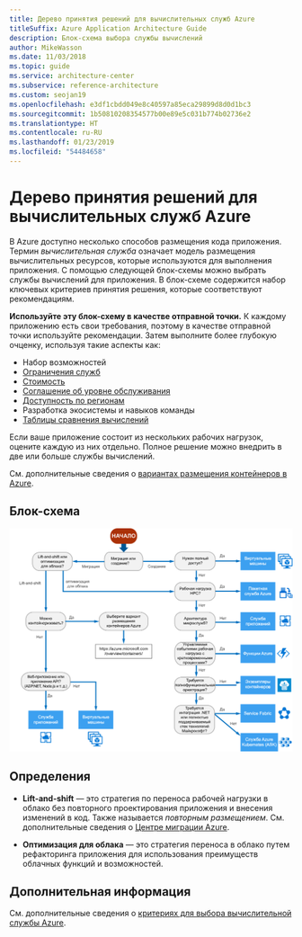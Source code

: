 ```yaml
---
title: Дерево принятия решений для вычислительных служб Azure
titleSuffix: Azure Application Architecture Guide
description: Блок-схема выбора службы вычислений
author: MikeWasson
ms.date: 11/03/2018
ms.topic: guide
ms.service: architecture-center
ms.subservice: reference-architecture
ms.custom: seojan19
ms.openlocfilehash: e3df1cbdd049e8c40597a85eca29899d8d0d1bc3
ms.sourcegitcommit: 1b50810208354577b00e89e5c031b774b02736e2
ms.translationtype: HT
ms.contentlocale: ru-RU
ms.lasthandoff: 01/23/2019
ms.locfileid: "54484658"
---
```

# <a name="decision-tree-for-azure-compute-services"></a>Дерево принятия решений для вычислительных служб Azure

В Azure доступно несколько способов размещения кода приложения. Термин *вычислительная служба* означает модель размещения вычислительных ресурсов, которые используются для выполнения приложения. С помощью следующей блок-схемы можно выбрать службы вычислений для приложения. В блок-схеме содержится набор ключевых критериев принятия решения, которые соответствуют рекомендациям.

**Используйте эту блок-схему в качестве отправной точки.** К каждому приложению есть свои требования, поэтому в качестве отправной точки используйте рекомендации. Затем выполните более глубокую очценку, используя такие аспекты как:

- Набор возможностей
- [Ограничения служб](/azure/azure-subscription-service-limits)
- [Стоимость](https://azure.microsoft.com/pricing/)
- [Соглашение об уровне обслуживания](https://azure.microsoft.com/support/legal/sla/)
- [Доступность по регионам](https://azure.microsoft.com/global-infrastructure/services/)
- Разработка экосистемы и навыков команды
- [Таблицы сравнения вычислений](./compute-comparison.md)

Если ваше приложение состоит из нескольких рабочих нагрузок, оцените каждую из них отдельно. Полное решение можно внедрить в две или больше службы вычислений.

См. дополнительные сведения о [вариантах размещения контейнеров в Azure](https://azure.microsoft.com/overview/containers/).

## <a name="flowchart"></a>Блок-схема

![Дерево принятия решений для вычислительных служб Azure](../images/compute-decision-tree.svg)

## <a name="definitions"></a>Определения

- **Lift-and-shift** — это стратегия по переноса рабочей нагрузки в облако без повторного проектирования приложения и внесения изменений в код. Также называется *повторным размещением*. См. дополнительные сведения о [Центре миграции Azure](https://azure.microsoft.com/migration/).

- **Оптимизация для облака** — это стратегия переноса в облако путем рефакторинга приложения для использования преимуществ облачных функций и возможностей.

## <a name="next-steps"></a>Дополнительная информация

См. дополнительные сведения о [критериях для выбора вычислительной службы Azure](./compute-comparison.md).
